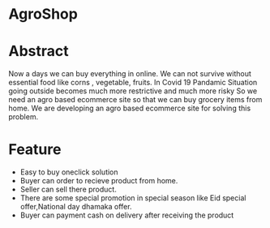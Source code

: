 # AgroShop

# Abstract
Now a days we can buy everything in online. We can not survive without essential food like corns , vegetable, fruits. In Covid 19 Pandamic Situation going outside becomes much more restrictive and much more risky
So we need an agro based ecommerce site so that we can buy grocery items from home. We are developing an agro based ecommerce site for solving this problem.

# Feature
* Easy to buy oneclick solution
* Buyer can order to recieve product from home.
* Seller can sell there product.
* There are some special promotion in special season like Eid special offer,National day dhamaka offer.
* Buyer can payment cash on delivery after receiving the product
